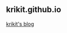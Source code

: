 krikit.github.io
----------------

[krikit's blog](https://github.com/krikit/krikit.github.com/wiki)
